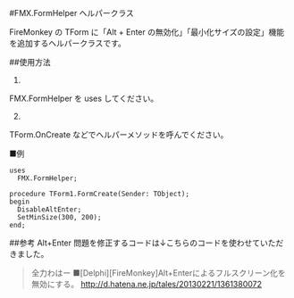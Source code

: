 #FMX.FormHelper ヘルパークラス

FireMonkey の TForm に「Alt + Enter の無効化」「最小化サイズの設定」機能を追加するヘルパークラスです。

##使用方法

1.  
FMX.FormHelper を uses してください。

2.  
TForm.OnCreate などでヘルパーメソッドを呼んでください。

■例

    uses
      FMX.FormHelper;
    
    procedure TForm1.FormCreate(Sender: TObject);
    begin
      DisableAltEnter;
      SetMinSize(300, 200);
    end;

##参考
Alt+Enter 問題を修正するコードは↓こちらのコードを使わせていただきました。

> 全力わはー 
> ■[Delphi][FireMonkey]Alt+Enterによるフルスクリーン化を無効にする。 
> http://d.hatena.ne.jp/tales/20130221/1361380072
